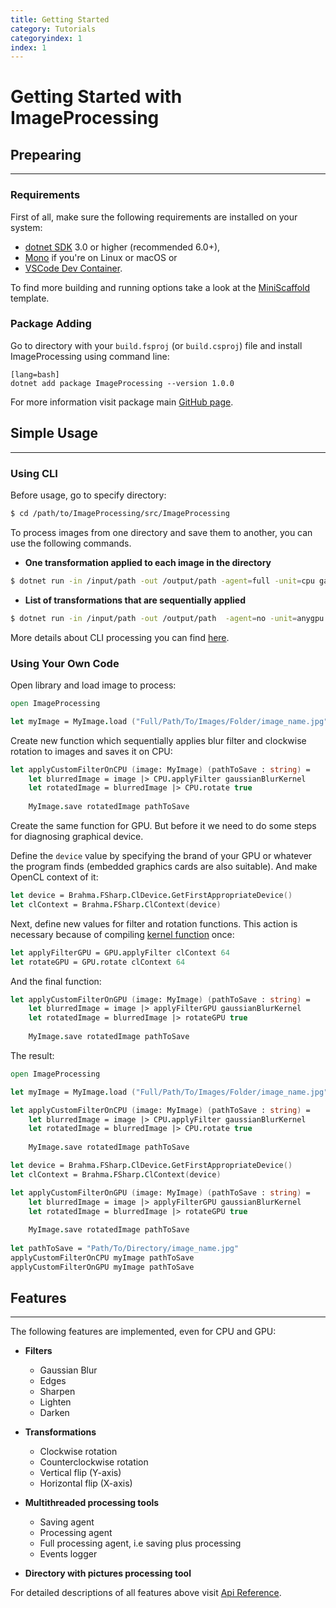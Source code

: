 ```yaml
---
title: Getting Started
category: Tutorials
categoryindex: 1
index: 1
---
```


# Getting Started with ImageProcessing


## Prepearing

---

### Requirements

First of all, make sure the following requirements are installed on your system:

* [dotnet SDK](https://www.microsoft.com/net/download/core) 3.0 or higher (recommended 6.0+),
* [Mono](http://www.mono-project.com/) if you're on Linux or macOS or
* [VSCode Dev Container](https://code.visualstudio.com/docs/remote/containers).

To find more building and running options take a look at the [MiniScaffold](https://github.com/TheAngryByrd/MiniScaffold) template.

### Package Adding

Go to directory with your ``build.fsproj`` (or ``build.csproj``) file and install ImageProcessing using command line:

    [lang=bash]
    dotnet add package ImageProcessing --version 1.0.0

For more information visit package main [GitHub page](https://github.com/PolinaSavelyeva/ImageProcessing/pkgs/nuget/ImageProcessing).

## Simple Usage

---

### Using CLI
Before usage, go to specify directory:
```sh
$ cd /path/to/ImageProcessing/src/ImageProcessing
```
To process images from one directory and save them to another, you can use the following commands.

* **Оne transformation applied to each image in the directory**

```sh
$ dotnet run -in /input/path -out /output/path -agent=full -unit=cpu gauss
```

* **List of transformations that are sequentially applied**

```sh
$ dotnet run -in /input/path -out /output/path  -agent=no -unit=anygpu gauss sharpen
```

More details about CLI processing you can find [here]().

### Using Your Own Code

Open library and load image to process:
```fsharp
open ImageProcessing

let myImage = MyImage.load ("Full/Path/To/Images/Folder/image_name.jpg")
```

Create new function which sequentially applies blur filter and clockwise rotation to images and saves it on CPU:

```fsharp
let applyCustomFilterOnCPU (image: MyImage) (pathToSave : string) = 
    let blurredImage = image |> CPU.applyFilter gaussianBlurKernel
    let rotatedImage = blurredImage |> CPU.rotate true
    
    MyImage.save rotatedImage pathToSave
```

Create the same function for GPU. But before it we need to do some steps for diagnosing graphical device.

Define the ``device`` value by specifying the brand of your GPU or whatever the program finds (embedded graphics cards are also suitable). And make OpenCL context of it:

```fsharp
let device = Brahma.FSharp.ClDevice.GetFirstAppropriateDevice()
let clContext = Brahma.FSharp.ClContext(device)
```

Next, define new values for filter and rotation functions. This action is necessary because of compiling [kernel function]() once:
```fsharp
let applyFilterGPU = GPU.applyFilter clContext 64
let rotateGPU = GPU.rotate clContext 64
```
And the final function:
```fsharp
let applyCustomFilterOnGPU (image: MyImage) (pathToSave : string) = 
    let blurredImage = image |> applyFilterGPU gaussianBlurKernel
    let rotatedImage = blurredImage |> rotateGPU true
    
    MyImage.save rotatedImage pathToSave
```

The result:
```fsharp
open ImageProcessing

let myImage = MyImage.load ("Full/Path/To/Images/Folder/image_name.jpg")

let applyCustomFilterOnCPU (image: MyImage) (pathToSave : string) = 
    let blurredImage = image |> CPU.applyFilter gaussianBlurKernel
    let rotatedImage = blurredImage |> CPU.rotate true
    
    MyImage.save rotatedImage pathToSave

let device = Brahma.FSharp.ClDevice.GetFirstAppropriateDevice()
let clContext = Brahma.FSharp.ClContext(device)

let applyCustomFilterOnGPU (image: MyImage) (pathToSave : string) = 
    let blurredImage = image |> applyFilterGPU gaussianBlurKernel
    let rotatedImage = blurredImage |> rotateGPU true
    
    MyImage.save rotatedImage pathToSave
 
let pathToSave = "Path/To/Directory/image_name.jpg"
applyCustomFilterOnCPU myImage pathToSave
applyCustomFilterOnGPU myImage pathToSave
```

## Features

---

The following features are implemented, even for CPU and GPU:

* **Filters**
  * Gaussian Blur
  * Edges
  * Sharpen
  * Lighten
  * Darken


* **Transformations**
  * Clockwise rotation
  * Counterclockwise rotation
  * Vertical flip (Y-axis)
  * Horizontal flip (X-axis)


* **Multithreaded processing tools**
  * Saving agent
  * Processing agent
  * Full processing agent, i.e saving plus processing
  * Events logger


* **Directory with pictures processing tool**

For detailed descriptions of all features above visit [Api Reference]().

